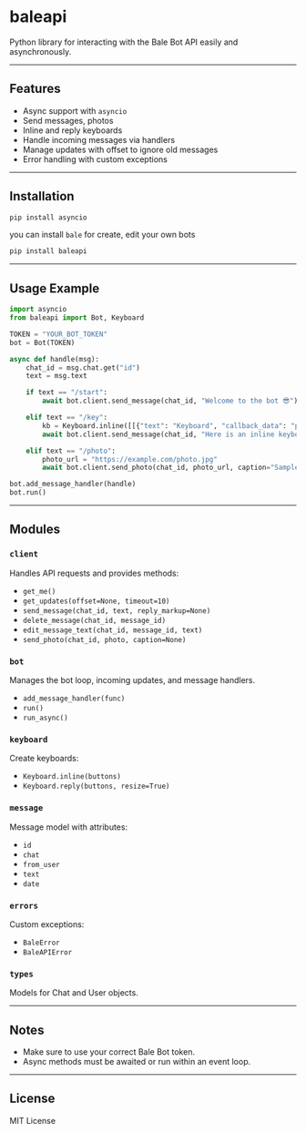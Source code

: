 # baleapi

Python library for interacting with the Bale Bot API easily and asynchronously.

---

## Features

* Async support with `asyncio`
* Send messages, photos
* Inline and reply keyboards
* Handle incoming messages via handlers
* Manage updates with offset to ignore old messages
* Error handling with custom exceptions

---

## Installation

```bash
pip install asyncio
```

you can install `bale` for create, edit your own bots

```bash
pip install baleapi
```

---

## Usage Example

```python
import asyncio
from baleapi import Bot, Keyboard

TOKEN = "YOUR_BOT_TOKEN"
bot = Bot(TOKEN)

async def handle(msg):
    chat_id = msg.chat.get("id")
    text = msg.text

    if text == "/start":
        await bot.client.send_message(chat_id, "Welcome to the bot 😎")

    elif text == "/key":
        kb = Keyboard.inline([[{"text": "Keyboard", "callback_data": "press"}]])
        await bot.client.send_message(chat_id, "Here is an inline keyboard:", reply_markup=kb)

    elif text == "/photo":
        photo_url = "https://example.com/photo.jpg"
        await bot.client.send_photo(chat_id, photo_url, caption="Sample photo 😎")

bot.add_message_handler(handle)
bot.run()
```

---

## Modules

### `client`

Handles API requests and provides methods:

* `get_me()`
* `get_updates(offset=None, timeout=10)`
* `send_message(chat_id, text, reply_markup=None)`
* `delete_message(chat_id, message_id)`
* `edit_message_text(chat_id, message_id, text)`
* `send_photo(chat_id, photo, caption=None)`

### `bot`

Manages the bot loop, incoming updates, and message handlers.

* `add_message_handler(func)`
* `run()`
* `run_async()`

### `keyboard`

Create keyboards:

* `Keyboard.inline(buttons)`
* `Keyboard.reply(buttons, resize=True)`

### `message`

Message model with attributes:

* `id`
* `chat`
* `from_user`
* `text`
* `date`

### `errors`

Custom exceptions:

* `BaleError`
* `BaleAPIError`

### `types`

Models for Chat and User objects.

---

## Notes

* Make sure to use your correct Bale Bot token.
* Async methods must be awaited or run within an event loop.

---

## License

MIT License
